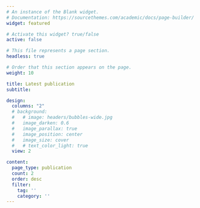 ```yaml
---
# An instance of the Blank widget.
# Documentation: https://sourcethemes.com/academic/docs/page-builder/
widget: featured

# Activate this widget? true/false
active: false

# This file represents a page section.
headless: true

# Order that this section appears on the page.
weight: 10

title: Latest publication
subtitle:

design:
  columns: "2"
  # background:
  #   # image: headers/bubbles-wide.jpg
  #   image_darken: 0.6
  #   image_parallax: true
  #   image_position: center
  #   image_size: cover
  #   # text_color_light: true
  view: 2

content:
  page_type: publication
  count: 2
  order: desc
  filter:
    tag: ''
    category: ''
---
```

